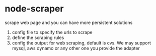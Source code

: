 node-scraper
============

scrape web page and you can have more persistent solutions

1. config file to specify the urls to scrape
2. define the scraping rules
3. config the output for web scraping, default is cvs. We may support mysql, aws dynamo or any other one you provide the adapter
